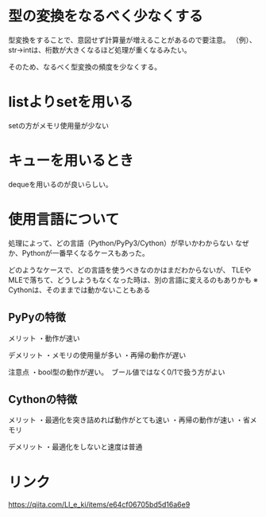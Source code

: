 
# 型の変換をなるべく少なくする
型変換をすることで、意図せず計算量が増えることがあるので要注意。
（例）、str->intは、桁数が大きくなるほど処理が重くなるみたい。

そのため、なるべく型変換の頻度を少なくする。

# listよりsetを用いる
setの方がメモリ使用量が少ない

# キューを用いるとき
dequeを用いるのが良いらしい。

# 使用言語について
処理によって、どの言語（Python/PyPy3/Cython）が早いかわからない
なぜか、Pythonが一番早くなるケースもあった。

どのようなケースで、どの言語を使うべきなのかはまだわからないが、
TLEやMLEで落ちて、どうしようもなくなった時は、別の言語に変えるのもありかも
※　Cythonは、そのままでは動かないこともある

## PyPyの特徴
メリット
・動作が速い

デメリット
・メモリの使用量が多い
・再帰の動作が遅い

注意点
・bool型の動作が遅い。　ブール値ではなく0/1で扱う方がよい


## Cythonの特徴
メリット
・最適化を突き詰めれば動作がとても速い
・再帰の動作が速い
・省メモリ

デメリット
・最適化をしないと速度は普通


# リンク
https://qiita.com/Ll_e_ki/items/e64cf06705bd5d16a6e9